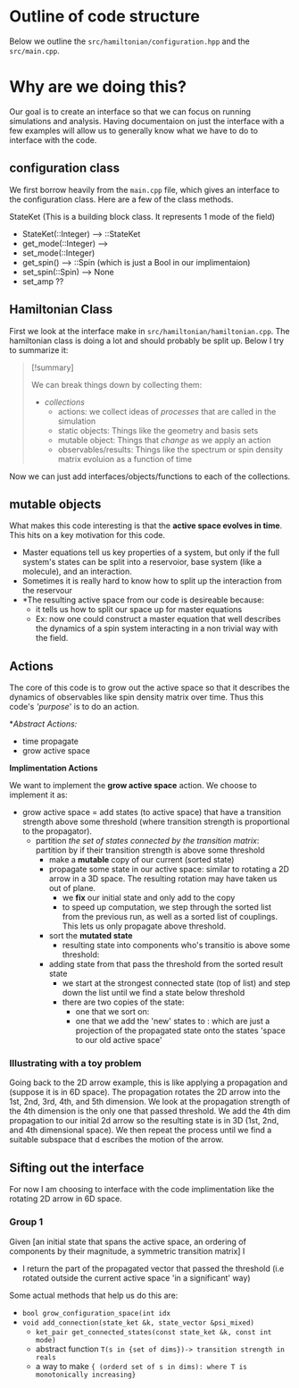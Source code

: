 # Outline of code structure

Below we outline the `src/hamiltonian/configuration.hpp` and the `src/main.cpp`. 

# Why are we doing this?

Our goal is to create an interface so that we can focus on running simulations and analysis. Having documentaion on just the interface with a few examples will allow us to generally know what we have to do to interface with the code.


## configuration class

We first borrow heavily from the `main.cpp` file, which gives an interface to the configuration class. Here are a few of the class methods.

StateKet (This is a building block class. It represents 1 mode of the field)
- StateKet(::Integer) --> ::StateKet
- get_mode(::Integer) --> 
- set_mode(::Integer)
- get_spin() --> ::Spin (which is just a Bool in our implimentaion)
- set_spin(::Spin) --> None
- set_amp ??




## Hamiltonian Class

First we look at the interface make in `src/hamiltonian/hamiltonian.cpp`. The hamiltonian class is doing a lot and should probably be split up. Below I try to summarize it:

> [!summary]
>
> We can break things down by collecting them: 
> 	- *collections*
> 		- actions: we collect ideas of *processes* that are called in the simulation
> 		- static objects: Things like the geometry and basis sets
> 		- mutable object: Things that *change* as we apply an action
> 		- observables/results: Things like the spectrum or spin density matrix evoluion as a function of time

Now we can just add interfaces/objects/functions to each of the collections.

## mutable objects

What makes this code interesting is that the **active space evolves in time**. This hits on a key motivation for this code.

- Master equations tell us key properties of a system, but only if the full system's states can be split into a reservoior, base system (like a molecule), and an interaction.
- Sometimes it is really hard to know how to split up the interaction from the reservour
- *The resulting active space from our code is desireable because:
  - it tells us how to split our space up for master equations
  - Ex: now one could construct a master equation that well describes the dynamics of a spin system interacting in a non trivial way with the field. 




## Actions


The core of this code is to grow out the active space so that it describes the dynamics of observables like spin density matrix over time. Thus this code's *'purpose*' is to do an action.

**Abstract Actions:*
- time propagate
- grow active space

**Implimentation Actions**

We want to implement the **grow active space** action. We choose to implement it as:
- grow active space = add states (to active space) that have a transition strength above some threshold (where transition strength is proportional to the propagator).
  - partition *the set of states connected by the transition matrix*: partition by if their transition strength is above some threshold
	- make a **mutable** copy of our current (sorted state)
	- propagate some state in our active space: similar to rotating a 2D arrow in a 3D space. The resulting rotation may have taken us out of plane.
		- we **fix** our initial state and only add to the copy
		- to speed up computation, we step through the sorted list from the previous run, as well as a sorted list of couplings. This lets us only propagate above  threshold.	
	- sort the **mutated state** 
		- resulting state into components who's transitio is above some threshold:
	- adding state from that pass the threshold from the sorted result state
		- we start at the strongest connected state (top of list) and step down the list until we find a state below threshold
		- there are two copies of the state: 
			- one that we sort on: 
			- one that we add the 'new' states to : which are just a projection of the propagated state onto the states 'space to our old active space'

### Illustrating with a toy problem


Going back to the 2D arrow example, this is like applying a propagation and (suppose it is in 6D space). The propagation rotates the 2D arrow into the 1st, 2nd, 3rd, 4th, and 5th dimension.  We look at the propagation strength of the 4th dimension is the only one that passed threshold. We add the 4th dim propagation to our initial 2d arrow so the resulting state is in 3D (1st, 2nd, and 4th dimensional space). We then repeat the process until we find a suitable subspace that d
escribes the motion of the arrow. 

## Sifting out the interface

For now I am choosing to interface with the code implimentation like the rotating 2D arrow in 6D space. 

### Group 1

Given [an initial state that spans the active space, an ordering of components by their magnitude, a symmetric transition matrix] I
- I return the part of the propagated vector that passed the threshold (i.e rotated outside the current active space 'in a significant' way)

Some actual methods that help us do this are:
- `bool grow_configuration_space(int idx`
- `void add_connection(state_ket &k, state_vector &psi_mixed)`
  - `ket_pair get_connected_states(const state_ket &k, const int mode)`
  - abstract function `T(s in {set of dims})-> transition strength in reals`
  - a way to make `{ (orderd set of s in dims): where T is monotonically increasing}`




